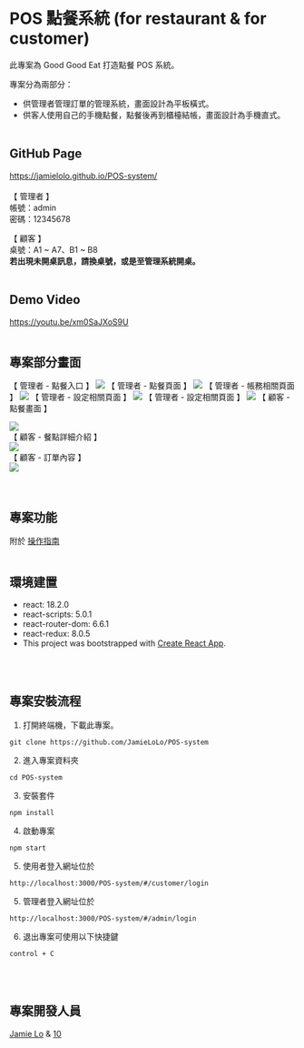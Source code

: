 # POS 點餐系統 (for restaurant & for customer)

此專案為 Good Good Eat 打造點餐 POS 系統。

專案分為兩部分：

- 供管理者管理訂單的管理系統，畫面設計為平板橫式。
- 供客人使用自己的手機點餐，點餐後再到櫃檯結帳，畫面設計為手機直式。
  <br/>
  <br/>

## GitHub Page

https://jamielolo.github.io/POS-system/
<br/>
<br/>
【 管理者 】
<br/>
帳號：admin
<br/>
密碼：12345678

【 顧客 】
<br/>
桌號：A1 ~ A7、B1 ~ B8
<br/>
**若出現未開桌訊息，請換桌號，或是至管理系統開桌。**
<br/>
<br/>

## Demo Video

https://youtu.be/xm0SaJXoS9U
<br/>
<br/>

## 專案部分畫面

【 管理者 - 點餐入口 】
<img src="./src/POSComponents/assets/projectImage/table.png" />
【 管理者 - 點餐頁面 】
<img src="./src/POSComponents/assets/projectImage/admin_order.png" />
【 管理者 - 帳務相關頁面 】
<img src="./src/POSComponents/assets/projectImage/revenue.png" />
【 管理者 - 設定相關頁面 】
<img src="./src/POSComponents/assets/projectImage/product_setting.png" />
【 管理者 - 設定相關頁面 】
<img src="./src/POSComponents/assets/projectImage/order_table.png" />
【 顧客 - 點餐畫面 】

<div><img src="./src/POSComponents/assets/projectImage/customer_order.png" /></div>
【 顧客 - 餐點詳細介紹 】
<div><img src="./src/POSComponents/assets/projectImage/product_detail.png" /></div>
【 顧客 - 訂單內容 】
<div><img src="./src/POSComponents/assets/projectImage/receipt.png" /></div>
<br/>
<br/>

## 專案功能

附於 <a href="https://www.notion.so/b94d811bceb34b90a6587938652d99b8">操作指南</a>
<br/>
<br/>

## 環境建置

- react: 18.2.0
- react-scripts: 5.0.1
- react-router-dom: 6.6.1
- react-redux: 8.0.5
- This project was bootstrapped with [Create React App](https://github.com/facebook/create-react-app).

<br/>
<br/>

## 專案安裝流程

1. 打開終端機，下載此專案。

```
git clone https://github.com/JamieLoLo/POS-system
```

2. 進入專案資料夾

```
cd POS-system
```

3. 安裝套件

```
npm install
```

4. 啟動專案

```
npm start
```

5. 使用者登入網址位於

```
http://localhost:3000/POS-system/#/customer/login
```

5. 管理者登入網址位於

```
http://localhost:3000/POS-system/#/admin/login
```

6. 退出專案可使用以下快捷鍵

```
control + C
```

</br>
</br>

## 專案開發人員

<a href="https://github.com/JamieLoLo">Jamie Lo</a> & <a href="https://github.com/OneZerocococo">10</a>

